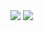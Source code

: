 
<img src="https://render.githubusercontent.com/render/math?math=A_n \text{ Array of flag on the number at } n">
<img src="https://render.githubusercontent.com/render/math?math=R_n=|\frac{ \text{ number of appearances of i } }{ N ( \text{ total times } ) }|_{i=1,...,L} \text { Ratio of each number }">
